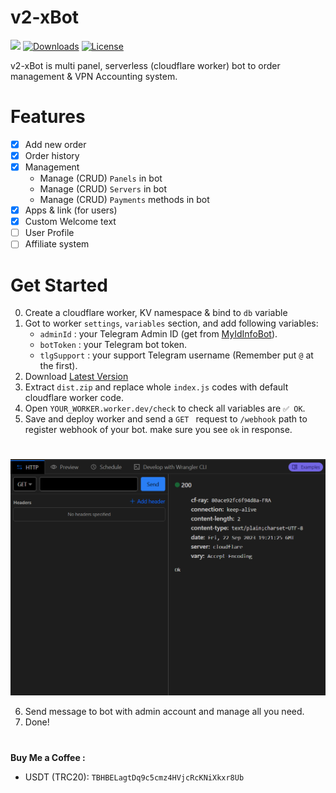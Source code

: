 # v2-xBot

[![](https://img.shields.io/github/v/release/javadib/v2-xbot.svg)](https://github.com/javadib/v2-xbot/releases)
[![Downloads](https://img.shields.io/github/downloads/javadib/v2-xbot/total.svg)](#)
[![License](https://img.shields.io/badge/license-GPL%20V3-blue.svg?longCache=true)](https://www.gnu.org/licenses/gpl-3.0.en.html)

v2-xBot is multi panel, serverless (cloudflare worker) bot to order management & VPN Accounting system.
#

# Features
- [x] Add new order
- [x] Order history
- [x] Management
  - Manage (CRUD) `Panels` in bot
  - Manage (CRUD) `Servers` in bot
  - Manage (CRUD) `Payments` methods in bot
- [x] Apps & link (for users)
- [x] Custom Welcome text
- [ ] User Profile
- [ ] Affiliate system
#

# Get Started
0) Create a cloudflare worker, KV namespace & bind to `db` variable
1) Got to worker `settings`, `variables` section, and add following variables:
    - `adminId` : your Telegram Admin ID (get from [MyIdInfoBot](https://t.me/Myidinfobot)).
    - `botToken` : your Telegram bot token.
    - `tlgSupport` : your support Telegram username (Remember put `@` at the first).
3) Download [Latest Version](https://github.com/javadib/v2-xbot/releases/latest/download/dist.zip)
4) Extract `dist.zip` and replace whole `index.js` codes with default cloudflare worker code.
4) Open `YOUR_WORKER.worker.dev/check` to check all variables are `✅ OK`.
5) Save and deploy worker and send a `GET ` request to `/webhook` path to register webhook of your bot. make sure you see `ok` in response.
#
![1](./docs/images/register-result.png)

6) Send message to bot with admin account and manage all you need.
7) Done!
#





#

**Buy Me a Coffee :**
- USDT (TRC20): `TBHBELagtDq9c5cmz4HVjcRcKNiXkxr8Ub`
